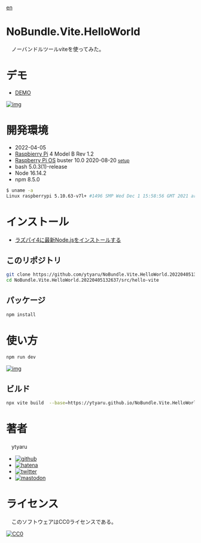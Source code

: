 [en](./README.md)

# NoBundle.Vite.HelloWorld

　ノーバンドルツールviteを使ってみた。

# デモ

* [DEMO][]

[![img]][DEMO]

[img]:https://cdn-ak.f.st-hatena.com/images/fotolife/y/ytyaru/20220405/20220405125949.png
[DEMO]:https://ytyaru.github.io/NoBundle.Vite.HelloWorld.20220405132637/

# 開発環境

* <time datetime="2022-04-05T13:26:21+0900">2022-04-05</time>
* [Raspbierry Pi](https://ja.wikipedia.org/wiki/Raspberry_Pi) 4 Model B Rev 1.2
* [Raspberry Pi OS](https://ja.wikipedia.org/wiki/Raspbian) buster 10.0 2020-08-20 <small>[setup](http://ytyaru.hatenablog.com/entry/2020/10/06/111111)</small>
* bash 5.0.3(1)-release
* Node 16.14.2
* npm 8.5.0

```sh
$ uname -a
Linux raspberrypi 5.10.63-v7l+ #1496 SMP Wed Dec 1 15:58:56 GMT 2021 armv7l GNU/Linux
```

# インストール

* [ラズパイ4に最新Node.jsをインストールする](https://ytyaru.hatenablog.com/entry/2020/01/10/222222)

## このリポジトリ

```sh
git clone https://github.com/ytyaru/NoBundle.Vite.HelloWorld.20220405132637
cd NoBundle.Vite.HelloWorld.20220405132637/src/hello-vite
```

## パッケージ

```sh
npm install
```


# 使い方

```sh
npm run dev
```

[![img]][DEMO]

## ビルド

```sh
npx vite build  --base=https://ytyaru.github.io/NoBundle.Vite.HelloWorld.20220405132637/
```

# 著者

　ytyaru

* [![github](http://www.google.com/s2/favicons?domain=github.com)](https://github.com/ytyaru "github")
* [![hatena](http://www.google.com/s2/favicons?domain=www.hatena.ne.jp)](http://ytyaru.hatenablog.com/ytyaru "hatena")
* [![twitter](http://www.google.com/s2/favicons?domain=twitter.com)](https://twitter.com/ytyaru1 "twitter")
* [![mastodon](http://www.google.com/s2/favicons?domain=mstdn.jp)](https://mstdn.jp/web/accounts/233143 "mastdon")

# ライセンス

　このソフトウェアはCC0ライセンスである。

[![CC0](http://i.creativecommons.org/p/zero/1.0/88x31.png "CC0")](http://creativecommons.org/publicdomain/zero/1.0/deed.ja)

